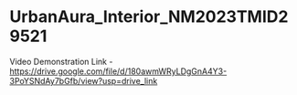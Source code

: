 # UrbanAura_Interior_NM2023TMID29521


Video Demonstration Link - https://drive.google.com/file/d/180awmWRyLDgGnA4Y3-3PoYSNdAy7bGfb/view?usp=drive_link
